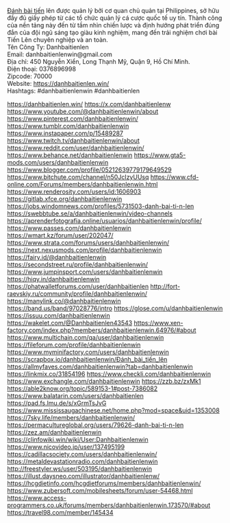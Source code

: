<p><a target="_blank" href="https://danhbaitienlen.win/" rel="noreferrer noopener">Đánh bài tiến</a> lên được quản lý bởi cơ quan chủ quản tại Philippines, sở hữu đầy đủ giấy phép từ các tổ chức quản lý cá cược quốc tế uy tín. Thành công của nền tảng này đến từ tầm nhìn chiến lược và định hướng phát triển đúng đắn của đội ngũ sáng tạo giàu kinh nghiệm, mang đến trải nghiệm chơi bài Tiến Lên chuyên nghiệp và an toàn.<br>Tên Công Ty: Danhbaitienlen<br>Email: danhbaitienlenwin@gmail.com<br>Địa chỉ: 450 Nguyễn Xiển, Long Thạnh Mỹ, Quận 9, Hồ Chí Minh.<br>Điện thoại: 0376896998<br>Zipcode: 70000<br>Website: <a target="_blank" href="https://danhbaitienlen.win/" rel="noreferrer noopener">https://danhbaitienlen.win/</a><br>Hashtags: #danhbaitienlenwin #danhbaitienlen</p>
<a href="https://danhbaitienlen.win/">https://danhbaitienlen.win/</a>
<a href="https://x.com/danhbaitienlenw">https://x.com/danhbaitienlenw</a>
<a href="https://www.youtube.com/@danhbaitienlenwin/about">https://www.youtube.com/@danhbaitienlenwin/about</a>
<a href="https://www.pinterest.com/danhbaitienlenwin/">https://www.pinterest.com/danhbaitienlenwin/</a>
<a href="https://www.tumblr.com/danhbaitienlenwin">https://www.tumblr.com/danhbaitienlenwin</a>
<a href="https://www.instapaper.com/p/15489287">https://www.instapaper.com/p/15489287</a>
<a href="https://www.twitch.tv/danhbaitienlenwin/about">https://www.twitch.tv/danhbaitienlenwin/about</a>
<a href="https://www.reddit.com/user/danhbaitienlenwin/">https://www.reddit.com/user/danhbaitienlenwin/</a>
<a href="https://www.behance.net/danhbaitienlenwin">https://www.behance.net/danhbaitienlenwin</a>
<a href="https://www.gta5-mods.com/users/danhbaitienlenwin">https://www.gta5-mods.com/users/danhbaitienlenwin</a>
<a href="https://www.blogger.com/profile/05212639779179649529">https://www.blogger.com/profile/05212639779179649529</a>
<a href="https://www.bitchute.com/channel/n50JcIzyUUsq">https://www.bitchute.com/channel/n50JcIzyUUsq</a>
<a href="https://www.cfd-online.com/Forums/members/danhbaitienlenwin.html">https://www.cfd-online.com/Forums/members/danhbaitienlenwin.html</a>
<a href="https://www.renderosity.com/users/id:1606903">https://www.renderosity.com/users/id:1606903</a>
<a href="https://gitlab.xfce.org/danhbaitienlenwin">https://gitlab.xfce.org/danhbaitienlenwin</a>
<a href="https://jobs.windomnews.com/profiles/5731503-danh-bai-ti-n-len">https://jobs.windomnews.com/profiles/5731503-danh-bai-ti-n-len</a>
<a href="https://swebbtube.se/a/danhbaitienlenwin/video-channels">https://swebbtube.se/a/danhbaitienlenwin/video-channels</a>
<a href="https://aprenderfotografia.online/usuarios/danhbaitienlenwin/profile/">https://aprenderfotografia.online/usuarios/danhbaitienlenwin/profile/</a>
<a href="https://www.passes.com/danhbaitienlenwin">https://www.passes.com/danhbaitienlenwin</a>
<a href="https://wmart.kz/forum/user/202047/">https://wmart.kz/forum/user/202047/</a>
<a href="https://www.strata.com/forums/users/danhbaitienlenwin/">https://www.strata.com/forums/users/danhbaitienlenwin/</a>
<a href="https://next.nexusmods.com/profile/danhbaitienlenwin">https://next.nexusmods.com/profile/danhbaitienlenwin</a>
<a href="https://fairy.id/@danhbaitienlenwin">https://fairy.id/@danhbaitienlenwin</a>
<a href="https://secondstreet.ru/profile/danhbaitienlenwin/">https://secondstreet.ru/profile/danhbaitienlenwin/</a>
<a href="https://www.jumpinsport.com/users/danhbaitienlenwin">https://www.jumpinsport.com/users/danhbaitienlenwin</a>
<a href="https://hiqy.in/danhbaitienlenwin">https://hiqy.in/danhbaitienlenwin</a>
<a href="https://phatwalletforums.com/user/danhbaitienlen">https://phatwalletforums.com/user/danhbaitienlen</a>
<a href="http://fort-raevskiy.ru/community/profile/danhbaitienlenwin/">http://fort-raevskiy.ru/community/profile/danhbaitienlenwin/</a>
<a href="https://manylink.co/@danhbaitienlenwin">https://manylink.co/@danhbaitienlenwin</a>
<a href="https://band.us/band/97028776/intro">https://band.us/band/97028776/intro</a>
<a href="https://glose.com/u/danhbaitienlenwin">https://glose.com/u/danhbaitienlenwin</a>
<a href="https://issuu.com/danhbaitienlenwin">https://issuu.com/danhbaitienlenwin</a>
<a href="https://wakelet.com/@Danhbaitienlen43543">https://wakelet.com/@Danhbaitienlen43543</a>
<a href="https://www.xen-factory.com/index.php?members/danhbaitienlenwin.64976/#about">https://www.xen-factory.com/index.php?members/danhbaitienlenwin.64976/#about</a>
<a href="https://www.multichain.com/qa/user/danhbaitienlenwin">https://www.multichain.com/qa/user/danhbaitienlenwin</a>
<a href="https://fileforum.com/profile/danhbaitienlenwin">https://fileforum.com/profile/danhbaitienlenwin</a>
<a href="https://www.myminifactory.com/users/danhbaitienlenwin">https://www.myminifactory.com/users/danhbaitienlenwin</a>
<a href="https://scrapbox.io/danhbaitienlenwin/Đánh_bài_tiến_lên">https://scrapbox.io/danhbaitienlenwin/Đánh_bài_tiến_lên</a>
<a href="https://allmyfaves.com/danhbaitienlenwin?tab=danhbaitienlenwin">https://allmyfaves.com/danhbaitienlenwin?tab=danhbaitienlenwin</a>
<a href="https://linkmix.co/31854196">https://linkmix.co/31854196</a>
<a href="https://www.checkli.com/danhbaitienlenwin">https://www.checkli.com/danhbaitienlenwin</a>
<a href="https://www.exchangle.com/danhbaitienlenwin">https://www.exchangle.com/danhbaitienlenwin</a>
<a href="https://zzb.bz/zxMk1">https://zzb.bz/zxMk1</a>
<a href="https://able2know.org/topic/589153-1#post-7386082">https://able2know.org/topic/589153-1#post-7386082</a>
<a href="https://www.balatarin.com/users/danhbaitienlen">https://www.balatarin.com/users/danhbaitienlen</a>
<a href="https://pad.fs.lmu.de/s/xGrmTsJvG">https://pad.fs.lmu.de/s/xGrmTsJvG</a>
<a href="https://www.mississaugachinese.net/home.php?mod=space&uid=1353008">https://www.mississaugachinese.net/home.php?mod=space&uid=1353008</a>
<a href="https://7sky.life/members/danhbaitienlenwin/">https://7sky.life/members/danhbaitienlenwin/</a>
<a href="https://permacultureglobal.org/users/79626-danh-bai-ti-n-len">https://permacultureglobal.org/users/79626-danh-bai-ti-n-len</a>
<a href="https://zez.am/danhbaitienlenwin">https://zez.am/danhbaitienlenwin</a>
<a href="https://clinfowiki.win/wiki/User:Danhbaitienlenwin">https://clinfowiki.win/wiki/User:Danhbaitienlenwin</a>
<a href="https://www.nicovideo.jp/user/137495199">https://www.nicovideo.jp/user/137495199</a>
<a href="https://cadillacsociety.com/users/danhbaitienlenwin/">https://cadillacsociety.com/users/danhbaitienlenwin/</a>
<a href="https://metaldevastationradio.com/danhbaitienlenwin">https://metaldevastationradio.com/danhbaitienlenwin</a>
<a href="http://freestyler.ws/user/503195/danhbaitienlenwin">http://freestyler.ws/user/503195/danhbaitienlenwin</a>
<a href="https://illust.daysneo.com/illustrator/danhbaitienlenw/">https://illust.daysneo.com/illustrator/danhbaitienlenw/</a>
<a href="https://hcgdietinfo.com/hcgdietforums/members/danhbaitienlenwin/">https://hcgdietinfo.com/hcgdietforums/members/danhbaitienlenwin/</a>
<a href="https://www.zubersoft.com/mobilesheets/forum/user-54468.html">https://www.zubersoft.com/mobilesheets/forum/user-54468.html</a>
<a href="https://www.access-programmers.co.uk/forums/members/danhbaitienlenwin.173570/#about">https://www.access-programmers.co.uk/forums/members/danhbaitienlenwin.173570/#about</a>
<a href="https://travel98.com/member/145434">https://travel98.com/member/145434</a>
